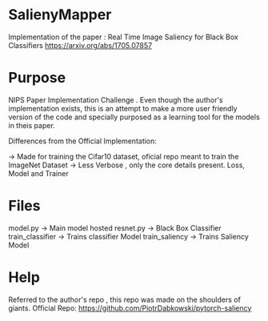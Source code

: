 # SalienyMapper
Implementation of the paper :
Real Time Image Saliency for Black Box Classifiers
https://arxiv.org/abs/1705.07857

# Purpose
NIPS Paper Implementation Challenge . Even though the author's  implementation exists, this is an attempt to make a more user friendly version of the code and specially purposed as a learning tool for the models in theis paper.

Differences from the Official Implementation:

-> Made for training the Cifar10 dataset,  oficial repo meant to train the ImageNet Dataset
-> Less Verbose , only the core details present. Loss, Model and Trainer


# Files

model.py ->  Main model hosted
resnet.py -> Black Box Classifier
train_classifier -> Trains classifier Model
train_saliency -> Trains Saliency Model

# Help
Referred to the author's repo , this repo was made on the shoulders of giants.
Official Repo: https://github.com/PiotrDabkowski/pytorch-saliency


